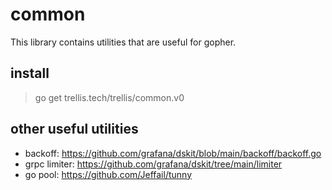 # common

This library contains utilities that are useful for gopher.

## install

> go get trellis.tech/trellis/common.v0

## other useful utilities

* backoff: https://github.com/grafana/dskit/blob/main/backoff/backoff.go
* grpc limiter: https://github.com/grafana/dskit/tree/main/limiter
* go pool: https://github.com/Jeffail/tunny